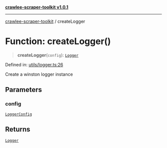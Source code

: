 [**crawlee-scraper-toolkit v1.0.1**](../README.md)

***

[crawlee-scraper-toolkit](../globals.md) / createLogger

# Function: createLogger()

> **createLogger**(`config`): [`Logger`](../interfaces/Logger.md)

Defined in: [utils/logger.ts:26](https://github.com/devalexanderdaza/crawlee-scraper-toolkit/blob/main/src/utils/logger.ts#L26)

Create a winston logger instance

## Parameters

### config

[`LoggerConfig`](../interfaces/LoggerConfig.md)

## Returns

[`Logger`](../interfaces/Logger.md)
